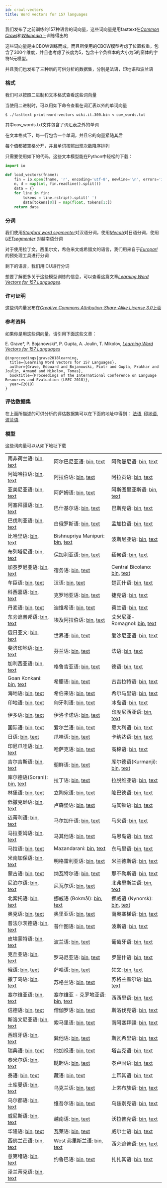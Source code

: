 ```yaml
---
id: crawl-vectors
title: Word vectors for 157 languages
---
```


我们发布了之前训练的157种语言的词向量，这些词向量是用fasttext在[*Common Crawl*](http://commoncrawl.org/)和[*Wikipedia*](https://www.wikipedia.org)上训练得出的

这些词向量是由CBOW训练而成，而且所使用的CBOW模型考虑了位置权重，包含了300个维度，并且也考虑了长度为5，包含十个负样本的大小为5的窗体的字符N元模型。

并且我们也发布了三种新的可供分析的数据集，分别是法语，印地语和波兰语

### 格式

我们可以按照二进制和文本格式查看这些词向量

当使用二进制时，可以用如下命令查看在词汇表以外的单词向量
```
$ ./fasttext print-word-vectors wiki.it.300.bin < oov_words.txt
```

其中oov_words.txt文件包含了词汇表之外的单词


在文本格式下，每一行包含一个单词，并且它的向量紧随其后

每个值都被空格分开，并且单词按照出现次数降序排列

只需要使用如下的代码，这些文本模型能在Python中轻松的下载：
```python
import io

def load_vectors(fname):
    fin = io.open(fname, 'r', encoding='utf-8', newline='\n', errors='ignore')
    n, d = map(int, fin.readline().split())
    data = {}
    for line in fin:
        tokens = line.rstrip().split(' ')
        data[tokens[0]] = map(float, tokens[1:])
    return data
```

### 分词


我们使用[*Stanford word segmenter*](https://nlp.stanford.edu/software/segmenter.html)对汉语分词，使用[*Mecab*](http://taku910.github.io/mecab/)对日语分词，使用[*UETsegmenter*](https://github.com/phongnt570/UETsegmenter) 对越南语分词

对于使用拉丁文，西里尔文，希伯来文或希腊文的语言，我们用来自于[*Europarl*](http://www.statmt.org/europarl/)的预处理工具进行分词

剩下的语言，我们用ICU进行分词

想要了解更多关于这些模型训练的信息，可以查看这篇文章[*Learning Word Vectors for 157 Languages*](https://arxiv.org/abs/1802.06893).

### 许可证明

这些词向量发布在[*Creative Commons Attribution-Share-Alike License 3.0*](https://creativecommons.org/licenses/by-sa/3.0/)上面

### 参考资料

如果你是用这些词向量，请引用下面这些文章：

E. Grave\*, P. Bojanowski\*, P. Gupta, A. Joulin, T. Mikolov, [*Learning Word Vectors for 157 Languages*](https://arxiv.org/abs/1802.06893)

```markup
@inproceedings{grave2018learning,
  title={Learning Word Vectors for 157 Languages},
  author={Grave, Edouard and Bojanowski, Piotr and Gupta, Prakhar and Joulin, Armand and Mikolov, Tomas},
  booktitle={Proceedings of the International Conference on Language Resources and Evaluation (LREC 2018)},
  year={2018}
}
```

### 评估数据集

在上面所描述的可供分析的评估数据集可以在下面的地址中得到：
 [法语](https://s3-us-west-1.amazonaws.com/fasttext-vectors/word-analogies/questions-words-fr.txt), [印地语](https://s3-us-west-1.amazonaws.com/fasttext-vectors/word-analogies/questions-words-hi.txt), [波兰语](https://s3-us-west-1.amazonaws.com/fasttext-vectors/word-analogies/questions-words-pl.txt).
### 模型

这些词向量可以从如下地址下载

||||
|-|-|-|
|  南非荷兰语:  [bin](https://s3-us-west-1.amazonaws.com/fasttext-vectors/word-vectors-v2/cc.af.300.bin.gz), [text](https://s3-us-west-1.amazonaws.com/fasttext-vectors/word-vectors-v2/cc.af.300.vec.gz) |  阿尔巴尼亚语:  [bin](https://s3-us-west-1.amazonaws.com/fasttext-vectors/word-vectors-v2/cc.sq.300.bin.gz), [text](https://s3-us-west-1.amazonaws.com/fasttext-vectors/word-vectors-v2/cc.sq.300.vec.gz) |  阿勒曼尼语:  [bin](https://s3-us-west-1.amazonaws.com/fasttext-vectors/word-vectors-v2/cc.als.300.bin.gz), [text](https://s3-us-west-1.amazonaws.com/fasttext-vectors/word-vectors-v2/cc.als.300.vec.gz) |
|  阿姆哈拉语:  [bin](https://s3-us-west-1.amazonaws.com/fasttext-vectors/word-vectors-v2/cc.am.300.bin.gz), [text](https://s3-us-west-1.amazonaws.com/fasttext-vectors/word-vectors-v2/cc.am.300.vec.gz) |  阿拉伯语:  [bin](https://s3-us-west-1.amazonaws.com/fasttext-vectors/word-vectors-v2/cc.ar.300.bin.gz), [text](https://s3-us-west-1.amazonaws.com/fasttext-vectors/word-vectors-v2/cc.ar.300.vec.gz) |  阿拉贡语:  [bin](https://s3-us-west-1.amazonaws.com/fasttext-vectors/word-vectors-v2/cc.an.300.bin.gz), [text](https://s3-us-west-1.amazonaws.com/fasttext-vectors/word-vectors-v2/cc.an.300.vec.gz) |
|  亚美尼亚语:  [bin](https://s3-us-west-1.amazonaws.com/fasttext-vectors/word-vectors-v2/cc.hy.300.bin.gz), [text](https://s3-us-west-1.amazonaws.com/fasttext-vectors/word-vectors-v2/cc.hy.300.vec.gz) |  阿萨姆语:  [bin](https://s3-us-west-1.amazonaws.com/fasttext-vectors/word-vectors-v2/cc.as.300.bin.gz), [text](https://s3-us-west-1.amazonaws.com/fasttext-vectors/word-vectors-v2/cc.as.300.vec.gz) |  阿斯图里亚斯语:  [bin](https://s3-us-west-1.amazonaws.com/fasttext-vectors/word-vectors-v2/cc.ast.300.bin.gz), [text](https://s3-us-west-1.amazonaws.com/fasttext-vectors/word-vectors-v2/cc.ast.300.vec.gz) |
|  阿塞拜疆语:  [bin](https://s3-us-west-1.amazonaws.com/fasttext-vectors/word-vectors-v2/cc.az.300.bin.gz), [text](https://s3-us-west-1.amazonaws.com/fasttext-vectors/word-vectors-v2/cc.az.300.vec.gz) |  巴什基尔语:  [bin](https://s3-us-west-1.amazonaws.com/fasttext-vectors/word-vectors-v2/cc.ba.300.bin.gz), [text](https://s3-us-west-1.amazonaws.com/fasttext-vectors/word-vectors-v2/cc.ba.300.vec.gz) |  巴斯克语:  [bin](https://s3-us-west-1.amazonaws.com/fasttext-vectors/word-vectors-v2/cc.eu.300.bin.gz), [text](https://s3-us-west-1.amazonaws.com/fasttext-vectors/word-vectors-v2/cc.eu.300.vec.gz) |
|  巴伐利亚语:  [bin](https://s3-us-west-1.amazonaws.com/fasttext-vectors/word-vectors-v2/cc.bar.300.bin.gz), [text](https://s3-us-west-1.amazonaws.com/fasttext-vectors/word-vectors-v2/cc.bar.300.vec.gz) |  白俄罗斯语:  [bin](https://s3-us-west-1.amazonaws.com/fasttext-vectors/word-vectors-v2/cc.be.300.bin.gz), [text](https://s3-us-west-1.amazonaws.com/fasttext-vectors/word-vectors-v2/cc.be.300.vec.gz) |  孟加拉语:  [bin](https://s3-us-west-1.amazonaws.com/fasttext-vectors/word-vectors-v2/cc.bn.300.bin.gz), [text](https://s3-us-west-1.amazonaws.com/fasttext-vectors/word-vectors-v2/cc.bn.300.vec.gz) |
|  比哈里语:  [bin](https://s3-us-west-1.amazonaws.com/fasttext-vectors/word-vectors-v2/cc.bh.300.bin.gz), [text](https://s3-us-west-1.amazonaws.com/fasttext-vectors/word-vectors-v2/cc.bh.300.vec.gz) |  Bishnupriya Manipuri:  [bin](https://s3-us-west-1.amazonaws.com/fasttext-vectors/word-vectors-v2/cc.bpy.300.bin.gz), [text](https://s3-us-west-1.amazonaws.com/fasttext-vectors/word-vectors-v2/cc.bpy.300.vec.gz) |  波斯尼亚语:  [bin](https://s3-us-west-1.amazonaws.com/fasttext-vectors/word-vectors-v2/cc.bs.300.bin.gz), [text](https://s3-us-west-1.amazonaws.com/fasttext-vectors/word-vectors-v2/cc.bs.300.vec.gz) |
|  布列塔尼语:  [bin](https://s3-us-west-1.amazonaws.com/fasttext-vectors/word-vectors-v2/cc.br.300.bin.gz), [text](https://s3-us-west-1.amazonaws.com/fasttext-vectors/word-vectors-v2/cc.br.300.vec.gz) |  保加利亚语:  [bin](https://s3-us-west-1.amazonaws.com/fasttext-vectors/word-vectors-v2/cc.bg.300.bin.gz), [text](https://s3-us-west-1.amazonaws.com/fasttext-vectors/word-vectors-v2/cc.bg.300.vec.gz) |  缅甸语:  [bin](https://s3-us-west-1.amazonaws.com/fasttext-vectors/word-vectors-v2/cc.my.300.bin.gz), [text](https://s3-us-west-1.amazonaws.com/fasttext-vectors/word-vectors-v2/cc.my.300.vec.gz) |
|  加泰罗尼亚语:  [bin](https://s3-us-west-1.amazonaws.com/fasttext-vectors/word-vectors-v2/cc.ca.300.bin.gz), [text](https://s3-us-west-1.amazonaws.com/fasttext-vectors/word-vectors-v2/cc.ca.300.vec.gz) |  宿务语:  [bin](https://s3-us-west-1.amazonaws.com/fasttext-vectors/word-vectors-v2/cc.ceb.300.bin.gz), [text](https://s3-us-west-1.amazonaws.com/fasttext-vectors/word-vectors-v2/cc.ceb.300.vec.gz) |  Central Bicolano:  [bin](https://s3-us-west-1.amazonaws.com/fasttext-vectors/word-vectors-v2/cc.bcl.300.bin.gz), [text](https://s3-us-west-1.amazonaws.com/fasttext-vectors/word-vectors-v2/cc.bcl.300.vec.gz) |
|  车臣语:  [bin](https://s3-us-west-1.amazonaws.com/fasttext-vectors/word-vectors-v2/cc.ce.300.bin.gz), [text](https://s3-us-west-1.amazonaws.com/fasttext-vectors/word-vectors-v2/cc.ce.300.vec.gz) |  汉语:  [bin](https://s3-us-west-1.amazonaws.com/fasttext-vectors/word-vectors-v2/cc.zh.300.bin.gz), [text](https://s3-us-west-1.amazonaws.com/fasttext-vectors/word-vectors-v2/cc.zh.300.vec.gz) |  楚瓦什语:  [bin](https://s3-us-west-1.amazonaws.com/fasttext-vectors/word-vectors-v2/cc.cv.300.bin.gz), [text](https://s3-us-west-1.amazonaws.com/fasttext-vectors/word-vectors-v2/cc.cv.300.vec.gz) |
|  科西嘉语:  [bin](https://s3-us-west-1.amazonaws.com/fasttext-vectors/word-vectors-v2/cc.co.300.bin.gz), [text](https://s3-us-west-1.amazonaws.com/fasttext-vectors/word-vectors-v2/cc.co.300.vec.gz) |  克罗地亚语:  [bin](https://s3-us-west-1.amazonaws.com/fasttext-vectors/word-vectors-v2/cc.hr.300.bin.gz), [text](https://s3-us-west-1.amazonaws.com/fasttext-vectors/word-vectors-v2/cc.hr.300.vec.gz) |  捷克语:  [bin](https://s3-us-west-1.amazonaws.com/fasttext-vectors/word-vectors-v2/cc.cs.300.bin.gz), [text](https://s3-us-west-1.amazonaws.com/fasttext-vectors/word-vectors-v2/cc.cs.300.vec.gz) |
|  丹麦语:  [bin](https://s3-us-west-1.amazonaws.com/fasttext-vectors/word-vectors-v2/cc.da.300.bin.gz), [text](https://s3-us-west-1.amazonaws.com/fasttext-vectors/word-vectors-v2/cc.da.300.vec.gz) |  迪维希语:  [bin](https://s3-us-west-1.amazonaws.com/fasttext-vectors/word-vectors-v2/cc.dv.300.bin.gz), [text](https://s3-us-west-1.amazonaws.com/fasttext-vectors/word-vectors-v2/cc.dv.300.vec.gz) |  荷兰语:  [bin](https://s3-us-west-1.amazonaws.com/fasttext-vectors/word-vectors-v2/cc.nl.300.bin.gz), [text](https://s3-us-west-1.amazonaws.com/fasttext-vectors/word-vectors-v2/cc.nl.300.vec.gz) |
|  东旁遮普邦语:  [bin](https://s3-us-west-1.amazonaws.com/fasttext-vectors/word-vectors-v2/cc.pa.300.bin.gz), [text](https://s3-us-west-1.amazonaws.com/fasttext-vectors/word-vectors-v2/cc.pa.300.vec.gz) |  埃及阿拉伯语:  [bin](https://s3-us-west-1.amazonaws.com/fasttext-vectors/word-vectors-v2/cc.arz.300.bin.gz), [text](https://s3-us-west-1.amazonaws.com/fasttext-vectors/word-vectors-v2/cc.arz.300.vec.gz) |  艾米尼亚-Romagnol:  [bin](https://s3-us-west-1.amazonaws.com/fasttext-vectors/word-vectors-v2/cc.eml.300.bin.gz), [text](https://s3-us-west-1.amazonaws.com/fasttext-vectors/word-vectors-v2/cc.eml.300.vec.gz) |
|  俄日亚文:  [bin](https://s3-us-west-1.amazonaws.com/fasttext-vectors/word-vectors-v2/cc.myv.300.bin.gz), [text](https://s3-us-west-1.amazonaws.com/fasttext-vectors/word-vectors-v2/cc.myv.300.vec.gz) |  世界语:  [bin](https://s3-us-west-1.amazonaws.com/fasttext-vectors/word-vectors-v2/cc.eo.300.bin.gz), [text](https://s3-us-west-1.amazonaws.com/fasttext-vectors/word-vectors-v2/cc.eo.300.vec.gz) |  爱沙尼亚语:  [bin](https://s3-us-west-1.amazonaws.com/fasttext-vectors/word-vectors-v2/cc.et.300.bin.gz), [text](https://s3-us-west-1.amazonaws.com/fasttext-vectors/word-vectors-v2/cc.et.300.vec.gz) |
|  斐济印地语:  [bin](https://s3-us-west-1.amazonaws.com/fasttext-vectors/word-vectors-v2/cc.hif.300.bin.gz), [text](https://s3-us-west-1.amazonaws.com/fasttext-vectors/word-vectors-v2/cc.hif.300.vec.gz) |  芬兰语:  [bin](https://s3-us-west-1.amazonaws.com/fasttext-vectors/word-vectors-v2/cc.fi.300.bin.gz), [text](https://s3-us-west-1.amazonaws.com/fasttext-vectors/word-vectors-v2/cc.fi.300.vec.gz) |  法语:  [bin](https://s3-us-west-1.amazonaws.com/fasttext-vectors/word-vectors-v2/cc.fr.300.bin.gz), [text](https://s3-us-west-1.amazonaws.com/fasttext-vectors/word-vectors-v2/cc.fr.300.vec.gz) |
|  加利西亚语:  [bin](https://s3-us-west-1.amazonaws.com/fasttext-vectors/word-vectors-v2/cc.gl.300.bin.gz), [text](https://s3-us-west-1.amazonaws.com/fasttext-vectors/word-vectors-v2/cc.gl.300.vec.gz) |  格鲁吉亚语:  [bin](https://s3-us-west-1.amazonaws.com/fasttext-vectors/word-vectors-v2/cc.ka.300.bin.gz), [text](https://s3-us-west-1.amazonaws.com/fasttext-vectors/word-vectors-v2/cc.ka.300.vec.gz) |  德语:  [bin](https://s3-us-west-1.amazonaws.com/fasttext-vectors/word-vectors-v2/cc.de.300.bin.gz), [text](https://s3-us-west-1.amazonaws.com/fasttext-vectors/word-vectors-v2/cc.de.300.vec.gz) |
|  Goan Konkani:  [bin](https://s3-us-west-1.amazonaws.com/fasttext-vectors/word-vectors-v2/cc.gom.300.bin.gz), [text](https://s3-us-west-1.amazonaws.com/fasttext-vectors/word-vectors-v2/cc.gom.300.vec.gz) |  希腊语:  [bin](https://s3-us-west-1.amazonaws.com/fasttext-vectors/word-vectors-v2/cc.el.300.bin.gz), [text](https://s3-us-west-1.amazonaws.com/fasttext-vectors/word-vectors-v2/cc.el.300.vec.gz) |  古吉拉特语:  [bin](https://s3-us-west-1.amazonaws.com/fasttext-vectors/word-vectors-v2/cc.gu.300.bin.gz), [text](https://s3-us-west-1.amazonaws.com/fasttext-vectors/word-vectors-v2/cc.gu.300.vec.gz) |
|  海地语:  [bin](https://s3-us-west-1.amazonaws.com/fasttext-vectors/word-vectors-v2/cc.ht.300.bin.gz), [text](https://s3-us-west-1.amazonaws.com/fasttext-vectors/word-vectors-v2/cc.ht.300.vec.gz) |  希伯来语:  [bin](https://s3-us-west-1.amazonaws.com/fasttext-vectors/word-vectors-v2/cc.he.300.bin.gz), [text](https://s3-us-west-1.amazonaws.com/fasttext-vectors/word-vectors-v2/cc.he.300.vec.gz) |  希尔马里语:  [bin](https://s3-us-west-1.amazonaws.com/fasttext-vectors/word-vectors-v2/cc.mrj.300.bin.gz), [text](https://s3-us-west-1.amazonaws.com/fasttext-vectors/word-vectors-v2/cc.mrj.300.vec.gz) |
|  印地语:  [bin](https://s3-us-west-1.amazonaws.com/fasttext-vectors/word-vectors-v2/cc.hi.300.bin.gz), [text](https://s3-us-west-1.amazonaws.com/fasttext-vectors/word-vectors-v2/cc.hi.300.vec.gz) |  匈牙利语:  [bin](https://s3-us-west-1.amazonaws.com/fasttext-vectors/word-vectors-v2/cc.hu.300.bin.gz), [text](https://s3-us-west-1.amazonaws.com/fasttext-vectors/word-vectors-v2/cc.hu.300.vec.gz) |  冰岛语:  [bin](https://s3-us-west-1.amazonaws.com/fasttext-vectors/word-vectors-v2/cc.is.300.bin.gz), [text](https://s3-us-west-1.amazonaws.com/fasttext-vectors/word-vectors-v2/cc.is.300.vec.gz) |
| 伊多语:  [bin](https://s3-us-west-1.amazonaws.com/fasttext-vectors/word-vectors-v2/cc.io.300.bin.gz), [text](https://s3-us-west-1.amazonaws.com/fasttext-vectors/word-vectors-v2/cc.io.300.vec.gz) |  伊洛卡诺语:  [bin](https://s3-us-west-1.amazonaws.com/fasttext-vectors/word-vectors-v2/cc.ilo.300.bin.gz), [text](https://s3-us-west-1.amazonaws.com/fasttext-vectors/word-vectors-v2/cc.ilo.300.vec.gz) |  印度尼西亚语:  [bin](https://s3-us-west-1.amazonaws.com/fasttext-vectors/word-vectors-v2/cc.id.300.bin.gz), [text](https://s3-us-west-1.amazonaws.com/fasttext-vectors/word-vectors-v2/cc.id.300.vec.gz) |
|  国际语:  [bin](https://s3-us-west-1.amazonaws.com/fasttext-vectors/word-vectors-v2/cc.ia.300.bin.gz), [text](https://s3-us-west-1.amazonaws.com/fasttext-vectors/word-vectors-v2/cc.ia.300.vec.gz) |  爱尔兰语:  [bin](https://s3-us-west-1.amazonaws.com/fasttext-vectors/word-vectors-v2/cc.ga.300.bin.gz), [text](https://s3-us-west-1.amazonaws.com/fasttext-vectors/word-vectors-v2/cc.ga.300.vec.gz) |  意大利语:  [bin](https://s3-us-west-1.amazonaws.com/fasttext-vectors/word-vectors-v2/cc.it.300.bin.gz), [text](https://s3-us-west-1.amazonaws.com/fasttext-vectors/word-vectors-v2/cc.it.300.vec.gz) |
|  日语:  [bin](https://s3-us-west-1.amazonaws.com/fasttext-vectors/word-vectors-v2/cc.ja.300.bin.gz), [text](https://s3-us-west-1.amazonaws.com/fasttext-vectors/word-vectors-v2/cc.ja.300.vec.gz) |  爪哇语:  [bin](https://s3-us-west-1.amazonaws.com/fasttext-vectors/word-vectors-v2/cc.jv.300.bin.gz), [text](https://s3-us-west-1.amazonaws.com/fasttext-vectors/word-vectors-v2/cc.jv.300.vec.gz) |  卡纳达语:  [bin](https://s3-us-west-1.amazonaws.com/fasttext-vectors/word-vectors-v2/cc.kn.300.bin.gz), [text](https://s3-us-west-1.amazonaws.com/fasttext-vectors/word-vectors-v2/cc.kn.300.vec.gz) |
|  印尼爪哇语:  [bin](https://s3-us-west-1.amazonaws.com/fasttext-vectors/word-vectors-v2/cc.pam.300.bin.gz), [text](https://s3-us-west-1.amazonaws.com/fasttext-vectors/word-vectors-v2/cc.pam.300.vec.gz) |  哈萨克语:  [bin](https://s3-us-west-1.amazonaws.com/fasttext-vectors/word-vectors-v2/cc.kk.300.bin.gz), [text](https://s3-us-west-1.amazonaws.com/fasttext-vectors/word-vectors-v2/cc.kk.300.vec.gz) |  高棉语:  [bin](https://s3-us-west-1.amazonaws.com/fasttext-vectors/word-vectors-v2/cc.km.300.bin.gz), [text](https://s3-us-west-1.amazonaws.com/fasttext-vectors/word-vectors-v2/cc.km.300.vec.gz) |
|  吉尔吉斯语:  [bin](https://s3-us-west-1.amazonaws.com/fasttext-vectors/word-vectors-v2/cc.ky.300.bin.gz), [text](https://s3-us-west-1.amazonaws.com/fasttext-vectors/word-vectors-v2/cc.ky.300.vec.gz) |  朝鲜语:  [bin](https://s3-us-west-1.amazonaws.com/fasttext-vectors/word-vectors-v2/cc.ko.300.bin.gz), [text](https://s3-us-west-1.amazonaws.com/fasttext-vectors/word-vectors-v2/cc.ko.300.vec.gz) |  库尔德语(Kurmanji):  [bin](https://s3-us-west-1.amazonaws.com/fasttext-vectors/word-vectors-v2/cc.ku.300.bin.gz), [text](https://s3-us-west-1.amazonaws.com/fasttext-vectors/word-vectors-v2/cc.ku.300.vec.gz) |
|  库尔德语(Sorani):  [bin](https://s3-us-west-1.amazonaws.com/fasttext-vectors/word-vectors-v2/cc.ckb.300.bin.gz), [text](https://s3-us-west-1.amazonaws.com/fasttext-vectors/word-vectors-v2/cc.ckb.300.vec.gz) |  拉丁语:  [bin](https://s3-us-west-1.amazonaws.com/fasttext-vectors/word-vectors-v2/cc.la.300.bin.gz), [text](https://s3-us-west-1.amazonaws.com/fasttext-vectors/word-vectors-v2/cc.la.300.vec.gz) |  拉脱维亚语:  [bin](https://s3-us-west-1.amazonaws.com/fasttext-vectors/word-vectors-v2/cc.lv.300.bin.gz), [text](https://s3-us-west-1.amazonaws.com/fasttext-vectors/word-vectors-v2/cc.lv.300.vec.gz) |
|  林堡语:  [bin](https://s3-us-west-1.amazonaws.com/fasttext-vectors/word-vectors-v2/cc.li.300.bin.gz), [text](https://s3-us-west-1.amazonaws.com/fasttext-vectors/word-vectors-v2/cc.li.300.vec.gz) |  立陶宛语:  [bin](https://s3-us-west-1.amazonaws.com/fasttext-vectors/word-vectors-v2/cc.lt.300.bin.gz), [text](https://s3-us-west-1.amazonaws.com/fasttext-vectors/word-vectors-v2/cc.lt.300.vec.gz) |  隆巴德语:  [bin](https://s3-us-west-1.amazonaws.com/fasttext-vectors/word-vectors-v2/cc.lmo.300.bin.gz), [text](https://s3-us-west-1.amazonaws.com/fasttext-vectors/word-vectors-v2/cc.lmo.300.vec.gz) |
|  低撒克逊语:  [bin](https://s3-us-west-1.amazonaws.com/fasttext-vectors/word-vectors-v2/cc.nds.300.bin.gz), [text](https://s3-us-west-1.amazonaws.com/fasttext-vectors/word-vectors-v2/cc.nds.300.vec.gz) |  卢森堡语:  [bin](https://s3-us-west-1.amazonaws.com/fasttext-vectors/word-vectors-v2/cc.lb.300.bin.gz), [text](https://s3-us-west-1.amazonaws.com/fasttext-vectors/word-vectors-v2/cc.lb.300.vec.gz) |  马其顿语:  [bin](https://s3-us-west-1.amazonaws.com/fasttext-vectors/word-vectors-v2/cc.mk.300.bin.gz), [text](https://s3-us-west-1.amazonaws.com/fasttext-vectors/word-vectors-v2/cc.mk.300.vec.gz) |
|  迈蒂利语:  [bin](https://s3-us-west-1.amazonaws.com/fasttext-vectors/word-vectors-v2/cc.mai.300.bin.gz), [text](https://s3-us-west-1.amazonaws.com/fasttext-vectors/word-vectors-v2/cc.mai.300.vec.gz) |  马尔加什语:  [bin](https://s3-us-west-1.amazonaws.com/fasttext-vectors/word-vectors-v2/cc.mg.300.bin.gz), [text](https://s3-us-west-1.amazonaws.com/fasttext-vectors/word-vectors-v2/cc.mg.300.vec.gz) | 马来语:  [bin](https://s3-us-west-1.amazonaws.com/fasttext-vectors/word-vectors-v2/cc.ms.300.bin.gz), [text](https://s3-us-west-1.amazonaws.com/fasttext-vectors/word-vectors-v2/cc.ms.300.vec.gz) |
|  马拉亚姆语:  [bin](https://s3-us-west-1.amazonaws.com/fasttext-vectors/word-vectors-v2/cc.ml.300.bin.gz), [text](https://s3-us-west-1.amazonaws.com/fasttext-vectors/word-vectors-v2/cc.ml.300.vec.gz) |  马其他语:  [bin](https://s3-us-west-1.amazonaws.com/fasttext-vectors/word-vectors-v2/cc.mt.300.bin.gz), [text](https://s3-us-west-1.amazonaws.com/fasttext-vectors/word-vectors-v2/cc.mt.300.vec.gz) |  马恩岛语:  [bin](https://s3-us-west-1.amazonaws.com/fasttext-vectors/word-vectors-v2/cc.gv.300.bin.gz), [text](https://s3-us-west-1.amazonaws.com/fasttext-vectors/word-vectors-v2/cc.gv.300.vec.gz) |
|  马拉语:  [bin](https://s3-us-west-1.amazonaws.com/fasttext-vectors/word-vectors-v2/cc.mr.300.bin.gz), [text](https://s3-us-west-1.amazonaws.com/fasttext-vectors/word-vectors-v2/cc.mr.300.vec.gz) |  Mazandarani:  [bin](https://s3-us-west-1.amazonaws.com/fasttext-vectors/word-vectors-v2/cc.mzn.300.bin.gz), [text](https://s3-us-west-1.amazonaws.com/fasttext-vectors/word-vectors-v2/cc.mzn.300.vec.gz) |  东马里语:  [bin](https://s3-us-west-1.amazonaws.com/fasttext-vectors/word-vectors-v2/cc.mhr.300.bin.gz), [text](https://s3-us-west-1.amazonaws.com/fasttext-vectors/word-vectors-v2/cc.mhr.300.vec.gz) |
|  米南加保语:  [bin](https://s3-us-west-1.amazonaws.com/fasttext-vectors/word-vectors-v2/cc.min.300.bin.gz), [text](https://s3-us-west-1.amazonaws.com/fasttext-vectors/word-vectors-v2/cc.min.300.vec.gz) |  明格雷利亚语:  [bin](https://s3-us-west-1.amazonaws.com/fasttext-vectors/word-vectors-v2/cc.xmf.300.bin.gz), [text](https://s3-us-west-1.amazonaws.com/fasttext-vectors/word-vectors-v2/cc.xmf.300.vec.gz) |  米兰德斯语:  [bin](https://s3-us-west-1.amazonaws.com/fasttext-vectors/word-vectors-v2/cc.mwl.300.bin.gz), [text](https://s3-us-west-1.amazonaws.com/fasttext-vectors/word-vectors-v2/cc.mwl.300.vec.gz) |
|  蒙古语:  [bin](https://s3-us-west-1.amazonaws.com/fasttext-vectors/word-vectors-v2/cc.mn.300.bin.gz), [text](https://s3-us-west-1.amazonaws.com/fasttext-vectors/word-vectors-v2/cc.mn.300.vec.gz) |  纳瓦特尔语:  [bin](https://s3-us-west-1.amazonaws.com/fasttext-vectors/word-vectors-v2/cc.nah.300.bin.gz), [text](https://s3-us-west-1.amazonaws.com/fasttext-vectors/word-vectors-v2/cc.nah.300.vec.gz) |  那不勒斯语:  [bin](https://s3-us-west-1.amazonaws.com/fasttext-vectors/word-vectors-v2/cc.nap.300.bin.gz), [text](https://s3-us-west-1.amazonaws.com/fasttext-vectors/word-vectors-v2/cc.nap.300.vec.gz) |
|  尼泊尔语:  [bin](https://s3-us-west-1.amazonaws.com/fasttext-vectors/word-vectors-v2/cc.ne.300.bin.gz), [text](https://s3-us-west-1.amazonaws.com/fasttext-vectors/word-vectors-v2/cc.ne.300.vec.gz) |  尼瓦尔语:  [bin](https://s3-us-west-1.amazonaws.com/fasttext-vectors/word-vectors-v2/cc.new.300.bin.gz), [text](https://s3-us-west-1.amazonaws.com/fasttext-vectors/word-vectors-v2/cc.new.300.vec.gz) |  北弗里斯兰语:  [bin](https://s3-us-west-1.amazonaws.com/fasttext-vectors/word-vectors-v2/cc.frr.300.bin.gz), [text](https://s3-us-west-1.amazonaws.com/fasttext-vectors/word-vectors-v2/cc.frr.300.vec.gz) |
|  北索托语:  [bin](https://s3-us-west-1.amazonaws.com/fasttext-vectors/word-vectors-v2/cc.nso.300.bin.gz), [text](https://s3-us-west-1.amazonaws.com/fasttext-vectors/word-vectors-v2/cc.nso.300.vec.gz) |  挪威语 (Bokmål):  [bin](https://s3-us-west-1.amazonaws.com/fasttext-vectors/word-vectors-v2/cc.no.300.bin.gz), [text](https://s3-us-west-1.amazonaws.com/fasttext-vectors/word-vectors-v2/cc.no.300.vec.gz) |  挪威语 (Nynorsk):  [bin](https://s3-us-west-1.amazonaws.com/fasttext-vectors/word-vectors-v2/cc.nn.300.bin.gz), [text](https://s3-us-west-1.amazonaws.com/fasttext-vectors/word-vectors-v2/cc.nn.300.vec.gz) |
|  奥克语:  [bin](https://s3-us-west-1.amazonaws.com/fasttext-vectors/word-vectors-v2/cc.oc.300.bin.gz), [text](https://s3-us-west-1.amazonaws.com/fasttext-vectors/word-vectors-v2/cc.oc.300.vec.gz) |  奥里亚语:  [bin](https://s3-us-west-1.amazonaws.com/fasttext-vectors/word-vectors-v2/cc.or.300.bin.gz), [text](https://s3-us-west-1.amazonaws.com/fasttext-vectors/word-vectors-v2/cc.or.300.vec.gz) |  南奥塞梯语:  [bin](https://s3-us-west-1.amazonaws.com/fasttext-vectors/word-vectors-v2/cc.os.300.bin.gz), [text](https://s3-us-west-1.amazonaws.com/fasttext-vectors/word-vectors-v2/cc.os.300.vec.gz) |
|  普法尔茨德语:  [bin](https://s3-us-west-1.amazonaws.com/fasttext-vectors/word-vectors-v2/cc.pfl.300.bin.gz), [text](https://s3-us-west-1.amazonaws.com/fasttext-vectors/word-vectors-v2/cc.pfl.300.vec.gz) |  普什图语:  [bin](https://s3-us-west-1.amazonaws.com/fasttext-vectors/word-vectors-v2/cc.ps.300.bin.gz), [text](https://s3-us-west-1.amazonaws.com/fasttext-vectors/word-vectors-v2/cc.ps.300.vec.gz) |  波斯语:  [bin](https://s3-us-west-1.amazonaws.com/fasttext-vectors/word-vectors-v2/cc.fa.300.bin.gz), [text](https://s3-us-west-1.amazonaws.com/fasttext-vectors/word-vectors-v2/cc.fa.300.vec.gz) |
|  皮埃蒙特语:  [bin](https://s3-us-west-1.amazonaws.com/fasttext-vectors/word-vectors-v2/cc.pms.300.bin.gz), [text](https://s3-us-west-1.amazonaws.com/fasttext-vectors/word-vectors-v2/cc.pms.300.vec.gz) |  波兰语:  [bin](https://s3-us-west-1.amazonaws.com/fasttext-vectors/word-vectors-v2/cc.pl.300.bin.gz), [text](https://s3-us-west-1.amazonaws.com/fasttext-vectors/word-vectors-v2/cc.pl.300.vec.gz) |  葡萄牙语:  [bin](https://s3-us-west-1.amazonaws.com/fasttext-vectors/word-vectors-v2/cc.pt.300.bin.gz), [text](https://s3-us-west-1.amazonaws.com/fasttext-vectors/word-vectors-v2/cc.pt.300.vec.gz) |
|  克丘亚语:  [bin](https://s3-us-west-1.amazonaws.com/fasttext-vectors/word-vectors-v2/cc.qu.300.bin.gz), [text](https://s3-us-west-1.amazonaws.com/fasttext-vectors/word-vectors-v2/cc.qu.300.vec.gz) |  罗马尼亚语:  [bin](https://s3-us-west-1.amazonaws.com/fasttext-vectors/word-vectors-v2/cc.ro.300.bin.gz), [text](https://s3-us-west-1.amazonaws.com/fasttext-vectors/word-vectors-v2/cc.ro.300.vec.gz) |  罗曼什语:  [bin](https://s3-us-west-1.amazonaws.com/fasttext-vectors/word-vectors-v2/cc.rm.300.bin.gz), [text](https://s3-us-west-1.amazonaws.com/fasttext-vectors/word-vectors-v2/cc.rm.300.vec.gz) |
|  俄语:  [bin](https://s3-us-west-1.amazonaws.com/fasttext-vectors/word-vectors-v2/cc.ru.300.bin.gz), [text](https://s3-us-west-1.amazonaws.com/fasttext-vectors/word-vectors-v2/cc.ru.300.vec.gz) |  萨哈语:  [bin](https://s3-us-west-1.amazonaws.com/fasttext-vectors/word-vectors-v2/cc.sah.300.bin.gz), [text](https://s3-us-west-1.amazonaws.com/fasttext-vectors/word-vectors-v2/cc.sah.300.vec.gz) |  梵文:  [bin](https://s3-us-west-1.amazonaws.com/fasttext-vectors/word-vectors-v2/cc.sa.300.bin.gz), [text](https://s3-us-west-1.amazonaws.com/fasttext-vectors/word-vectors-v2/cc.sa.300.vec.gz) |
|  撒丁岛语:  [bin](https://s3-us-west-1.amazonaws.com/fasttext-vectors/word-vectors-v2/cc.sc.300.bin.gz), [text](https://s3-us-west-1.amazonaws.com/fasttext-vectors/word-vectors-v2/cc.sc.300.vec.gz) |  苏格兰语:  [bin](https://s3-us-west-1.amazonaws.com/fasttext-vectors/word-vectors-v2/cc.sco.300.bin.gz), [text](https://s3-us-west-1.amazonaws.com/fasttext-vectors/word-vectors-v2/cc.sco.300.vec.gz) |  苏格兰盖尔语:  [bin](https://s3-us-west-1.amazonaws.com/fasttext-vectors/word-vectors-v2/cc.gd.300.bin.gz), [text](https://s3-us-west-1.amazonaws.com/fasttext-vectors/word-vectors-v2/cc.gd.300.vec.gz) |
|  塞尔维亚语:  [bin](https://s3-us-west-1.amazonaws.com/fasttext-vectors/word-vectors-v2/cc.sr.300.bin.gz), [text](https://s3-us-west-1.amazonaws.com/fasttext-vectors/word-vectors-v2/cc.sr.300.vec.gz) |  塞尔维亚 - 克罗地亚语:  [bin](https://s3-us-west-1.amazonaws.com/fasttext-vectors/word-vectors-v2/cc.sh.300.bin.gz), [text](https://s3-us-west-1.amazonaws.com/fasttext-vectors/word-vectors-v2/cc.sh.300.vec.gz) |  西西里语:  [bin](https://s3-us-west-1.amazonaws.com/fasttext-vectors/word-vectors-v2/cc.scn.300.bin.gz), [text](https://s3-us-west-1.amazonaws.com/fasttext-vectors/word-vectors-v2/cc.scn.300.vec.gz) |
|  信德语:  [bin](https://s3-us-west-1.amazonaws.com/fasttext-vectors/word-vectors-v2/cc.sd.300.bin.gz), [text](https://s3-us-west-1.amazonaws.com/fasttext-vectors/word-vectors-v2/cc.sd.300.vec.gz) |  僧伽罗语:  [bin](https://s3-us-west-1.amazonaws.com/fasttext-vectors/word-vectors-v2/cc.si.300.bin.gz), [text](https://s3-us-west-1.amazonaws.com/fasttext-vectors/word-vectors-v2/cc.si.300.vec.gz) |  斯洛伐克语:  [bin](https://s3-us-west-1.amazonaws.com/fasttext-vectors/word-vectors-v2/cc.sk.300.bin.gz), [text](https://s3-us-west-1.amazonaws.com/fasttext-vectors/word-vectors-v2/cc.sk.300.vec.gz) |
|  斯洛文尼亚语:  [bin](https://s3-us-west-1.amazonaws.com/fasttext-vectors/word-vectors-v2/cc.sl.300.bin.gz), [text](https://s3-us-west-1.amazonaws.com/fasttext-vectors/word-vectors-v2/cc.sl.300.vec.gz) |  索马里语:  [bin](https://s3-us-west-1.amazonaws.com/fasttext-vectors/word-vectors-v2/cc.so.300.bin.gz), [text](https://s3-us-west-1.amazonaws.com/fasttext-vectors/word-vectors-v2/cc.so.300.vec.gz) |  南阿塞拜疆:  [bin](https://s3-us-west-1.amazonaws.com/fasttext-vectors/word-vectors-v2/cc.azb.300.bin.gz), [text](https://s3-us-west-1.amazonaws.com/fasttext-vectors/word-vectors-v2/cc.azb.300.vec.gz) |
|  西班牙语:  [bin](https://s3-us-west-1.amazonaws.com/fasttext-vectors/word-vectors-v2/cc.es.300.bin.gz), [text](https://s3-us-west-1.amazonaws.com/fasttext-vectors/word-vectors-v2/cc.es.300.vec.gz) |  巽他语:  [bin](https://s3-us-west-1.amazonaws.com/fasttext-vectors/word-vectors-v2/cc.su.300.bin.gz), [text](https://s3-us-west-1.amazonaws.com/fasttext-vectors/word-vectors-v2/cc.su.300.vec.gz) |  斯瓦希里语:  [bin](https://s3-us-west-1.amazonaws.com/fasttext-vectors/word-vectors-v2/cc.sw.300.bin.gz), [text](https://s3-us-west-1.amazonaws.com/fasttext-vectors/word-vectors-v2/cc.sw.300.vec.gz) |
|  瑞典语:  [bin](https://s3-us-west-1.amazonaws.com/fasttext-vectors/word-vectors-v2/cc.sv.300.bin.gz), [text](https://s3-us-west-1.amazonaws.com/fasttext-vectors/word-vectors-v2/cc.sv.300.vec.gz) |  他加禄语:  [bin](https://s3-us-west-1.amazonaws.com/fasttext-vectors/word-vectors-v2/cc.tl.300.bin.gz), [text](https://s3-us-west-1.amazonaws.com/fasttext-vectors/word-vectors-v2/cc.tl.300.vec.gz) |  塔吉克语:  [bin](https://s3-us-west-1.amazonaws.com/fasttext-vectors/word-vectors-v2/cc.tg.300.bin.gz), [text](https://s3-us-west-1.amazonaws.com/fasttext-vectors/word-vectors-v2/cc.tg.300.vec.gz) |
|  泰米尔语:  [bin](https://s3-us-west-1.amazonaws.com/fasttext-vectors/word-vectors-v2/cc.ta.300.bin.gz), [text](https://s3-us-west-1.amazonaws.com/fasttext-vectors/word-vectors-v2/cc.ta.300.vec.gz) |  鞑靼语:  [bin](https://s3-us-west-1.amazonaws.com/fasttext-vectors/word-vectors-v2/cc.tt.300.bin.gz), [text](https://s3-us-west-1.amazonaws.com/fasttext-vectors/word-vectors-v2/cc.tt.300.vec.gz) |  泰卢固语:  [bin](https://s3-us-west-1.amazonaws.com/fasttext-vectors/word-vectors-v2/cc.te.300.bin.gz), [text](https://s3-us-west-1.amazonaws.com/fasttext-vectors/word-vectors-v2/cc.te.300.vec.gz) |
|  泰语:  [bin](https://s3-us-west-1.amazonaws.com/fasttext-vectors/word-vectors-v2/cc.th.300.bin.gz), [text](https://s3-us-west-1.amazonaws.com/fasttext-vectors/word-vectors-v2/cc.th.300.vec.gz) |  藏语:  [bin](https://s3-us-west-1.amazonaws.com/fasttext-vectors/word-vectors-v2/cc.bo.300.bin.gz), [text](https://s3-us-west-1.amazonaws.com/fasttext-vectors/word-vectors-v2/cc.bo.300.vec.gz) |  土耳其语:  [bin](https://s3-us-west-1.amazonaws.com/fasttext-vectors/word-vectors-v2/cc.tr.300.bin.gz), [text](https://s3-us-west-1.amazonaws.com/fasttext-vectors/word-vectors-v2/cc.tr.300.vec.gz) |
|  土库曼语:  [bin](https://s3-us-west-1.amazonaws.com/fasttext-vectors/word-vectors-v2/cc.tk.300.bin.gz), [text](https://s3-us-west-1.amazonaws.com/fasttext-vectors/word-vectors-v2/cc.tk.300.vec.gz) |  乌克兰语:  [bin](https://s3-us-west-1.amazonaws.com/fasttext-vectors/word-vectors-v2/cc.uk.300.bin.gz), [text](https://s3-us-west-1.amazonaws.com/fasttext-vectors/word-vectors-v2/cc.uk.300.vec.gz) |  上索布族语:  [bin](https://s3-us-west-1.amazonaws.com/fasttext-vectors/word-vectors-v2/cc.hsb.300.bin.gz), [text](https://s3-us-west-1.amazonaws.com/fasttext-vectors/word-vectors-v2/cc.hsb.300.vec.gz) |
|  乌尔都语:  [bin](https://s3-us-west-1.amazonaws.com/fasttext-vectors/word-vectors-v2/cc.ur.300.bin.gz), [text](https://s3-us-west-1.amazonaws.com/fasttext-vectors/word-vectors-v2/cc.ur.300.vec.gz) |  维吾尔语:  [bin](https://s3-us-west-1.amazonaws.com/fasttext-vectors/word-vectors-v2/cc.ug.300.bin.gz), [text](https://s3-us-west-1.amazonaws.com/fasttext-vectors/word-vectors-v2/cc.ug.300.vec.gz) |  乌兹别克语:  [bin](https://s3-us-west-1.amazonaws.com/fasttext-vectors/word-vectors-v2/cc.uz.300.bin.gz), [text](https://s3-us-west-1.amazonaws.com/fasttext-vectors/word-vectors-v2/cc.uz.300.vec.gz) |
|  威尼斯语:  [bin](https://s3-us-west-1.amazonaws.com/fasttext-vectors/word-vectors-v2/cc.vec.300.bin.gz), [text](https://s3-us-west-1.amazonaws.com/fasttext-vectors/word-vectors-v2/cc.vec.300.vec.gz) |  越南语:  [bin](https://s3-us-west-1.amazonaws.com/fasttext-vectors/word-vectors-v2/cc.vi.300.bin.gz), [text](https://s3-us-west-1.amazonaws.com/fasttext-vectors/word-vectors-v2/cc.vi.300.vec.gz) |  沃拉普克语:  [bin](https://s3-us-west-1.amazonaws.com/fasttext-vectors/word-vectors-v2/cc.vo.300.bin.gz), [text](https://s3-us-west-1.amazonaws.com/fasttext-vectors/word-vectors-v2/cc.vo.300.vec.gz) |
|  华隆语:  [bin](https://s3-us-west-1.amazonaws.com/fasttext-vectors/word-vectors-v2/cc.wa.300.bin.gz), [text](https://s3-us-west-1.amazonaws.com/fasttext-vectors/word-vectors-v2/cc.wa.300.vec.gz) |  瓦莱语:  [bin](https://s3-us-west-1.amazonaws.com/fasttext-vectors/word-vectors-v2/cc.war.300.bin.gz), [text](https://s3-us-west-1.amazonaws.com/fasttext-vectors/word-vectors-v2/cc.war.300.vec.gz) |  威尔士语:  [bin](https://s3-us-west-1.amazonaws.com/fasttext-vectors/word-vectors-v2/cc.cy.300.bin.gz), [text](https://s3-us-west-1.amazonaws.com/fasttext-vectors/word-vectors-v2/cc.cy.300.vec.gz) |
|  西佛兰芒语:  [bin](https://s3-us-west-1.amazonaws.com/fasttext-vectors/word-vectors-v2/cc.vls.300.bin.gz), [text](https://s3-us-west-1.amazonaws.com/fasttext-vectors/word-vectors-v2/cc.vls.300.vec.gz) |  West 弗里斯兰语:  [bin](https://s3-us-west-1.amazonaws.com/fasttext-vectors/word-vectors-v2/cc.fy.300.bin.gz), [text](https://s3-us-west-1.amazonaws.com/fasttext-vectors/word-vectors-v2/cc.fy.300.vec.gz) |  西旁遮普语:  [bin](https://s3-us-west-1.amazonaws.com/fasttext-vectors/word-vectors-v2/cc.pnb.300.bin.gz), [text](https://s3-us-west-1.amazonaws.com/fasttext-vectors/word-vectors-v2/cc.pnb.300.vec.gz) |
|  意第绪语:  [bin](https://s3-us-west-1.amazonaws.com/fasttext-vectors/word-vectors-v2/cc.yi.300.bin.gz), [text](https://s3-us-west-1.amazonaws.com/fasttext-vectors/word-vectors-v2/cc.yi.300.vec.gz) |  约鲁巴语:  [bin](https://s3-us-west-1.amazonaws.com/fasttext-vectors/word-vectors-v2/cc.yo.300.bin.gz), [text](https://s3-us-west-1.amazonaws.com/fasttext-vectors/word-vectors-v2/cc.yo.300.vec.gz) |  扎扎其语:  [bin](https://s3-us-west-1.amazonaws.com/fasttext-vectors/word-vectors-v2/cc.diq.300.bin.gz), [text](https://s3-us-west-1.amazonaws.com/fasttext-vectors/word-vectors-v2/cc.diq.300.vec.gz) |
|  泽兰蒂克语:  [bin](https://s3-us-west-1.amazonaws.com/fasttext-vectors/word-vectors-v2/cc.zea.300.bin.gz), [text](https://s3-us-west-1.amazonaws.com/fasttext-vectors/word-vectors-v2/cc.zea.300.vec.gz) |
